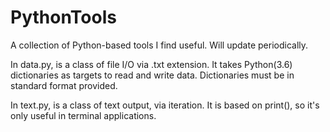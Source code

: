 # PythonTools

A collection of Python-based tools I find useful.  Will update periodically.

In data.py, is a class of file I/O via .txt extension.
It takes Python(3.6) dictionaries as targets to read and write data.
Dictionaries must be in standard format provided.

In text.py, is a class of text output, via iteration.
It is based on print(), so it's only useful in terminal applications.
